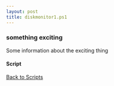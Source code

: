 ```yaml
---
layout: post
title: diskmonitor1.ps1
---
```


### something exciting

Some information about the exciting thing

#### Script

<script async src="https://gist-it.appspot.com/github.com/BanterBoy/scripts-blog/blob/master/PowerShell/scripts/diskmonitor1.ps1" crossorigin="anonymous"></script>

<a href="/menu/_pages/scripts.html">Back to Scripts</a>
